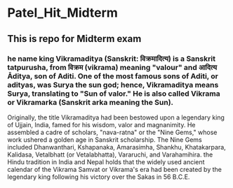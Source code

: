 # Patel_Hit_Midterm
## This is repo for Midterm exam 
### he name king Vikramaditya (Sanskrit: विक्रमादित्य) is a Sanskrit tatpurusha, from विक्रम (vikrama) meaning "valour" and आदित्य Āditya, son of Aditi. One of the most famous sons of Aditi, or adityas, was Surya the sun god; hence, Vikramaditya means Surya, translating to "Sun of valor." He is also called Vikrama or Vikramarka (Sanskrit arka meaning the Sun).

Originally, the title Vikramaditya had been bestowed upon a legendary king of Ujjain, India, famed for his wisdom, valor and magnanimity. He assembled a cadre of scholars, "nava-ratna" or the "Nine Gems," whose work ushered a golden age in Sanskrit scholarship. The Nine Gems included Dhanwanthari, Kshapanaka, Amarasimha, Shankhu, Khatakarpara, Kalidasa, Vetalbhatt (or Vetalabhatta), Vararuchi, and Varahamihira. the Hindu tradition in India and Nepal holds that the widely used ancient calendar of the Vikrama Samvat or Vikrama's era had been created by the legendary king following his victory over the Sakas in 56 B.C.E.
